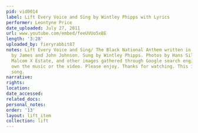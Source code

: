 ```yaml
---
pid: vid0014
label: Lift Every Voice and Sing by Wintley Phipps with Lyrics
performer: Leontyne Price
date_uploaded: July 27, 2011
url: www.youtube.com/embed/feeUVUo5xBE
length: '3:28'
uploaded_by: fieryrabbit87
notes: Lift Every Voice and Sing/ The Black National Anthem written in the year 1900
  by James and John Johnson. Sung by Wintley Phipps. Photos by Hans Silvester,The
  Malcom X Estate, and other images gathered through Google search engine. I do not
  own the music or the video. Please enjoy. Thanks for watching. This is an inspiring
  song.
narrative: 
rights: 
location: 
date_accessed: 
related_docs: 
personal_notes: 
order: '13'
layout: lift_item
collection: lift
---
```

